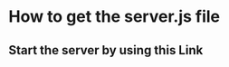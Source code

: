 # How to get the server.js file
## Start the server by using this Link
[SM64JS MMO Server Repo (The one used)]:(https://github.com/sm64js/sm64js-mmo-server/tree/81febf344ba41c115c9d3a2544dec4de152f9485)
